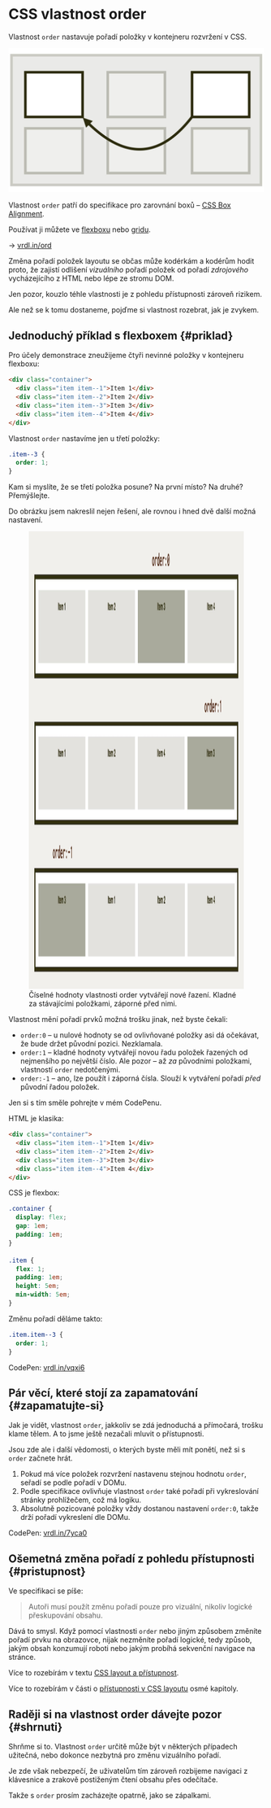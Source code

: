 # CSS vlastnost order

Vlastnost `order` nastavuje pořadí položky v kontejneru rozvržení v CSS.

<div class="book-index" data-book-index="order"></div>
<div class="book-index" data-book-index="Pořadí v layoutu"></div>

<div class="connected" markdown="1">

![CSS vlastnost order](../dist/images/medium/vdlayout/css-order-schema.jpg)
 
<div class="web-only" markdown="1">

Vlastnost `order` patří do specifikace pro zarovnání boxů – [CSS Box Alignment](css-box-alignment.md).

Používat ji můžete ve [flexboxu](css-flexbox.md) nebo [gridu](css-grid.md).

</div>

<div class="ebook-only" markdown="1">

→ [vrdl.in/ord](https://www.vzhurudolu.cz/prirucka/css-order)

</div>

</div>

Změna pořadí položek layoutu se občas může kodérkám a kodérům hodit proto, že zajistí odlišení *vizuálního* pořadí položek od pořadí *zdrojového* vycházejícího z HTML nebo lépe ze stromu DOM.

Jen pozor, kouzlo téhle vlastnosti je z pohledu přístupnosti zároveň rizikem.

Ale než se k tomu dostaneme, pojďme si vlastnost rozebrat, jak je zvykem.

## Jednoduchý příklad s flexboxem {#priklad}

Pro účely demonstrace zneužijeme čtyři nevinné položky v kontejneru flexboxu:

```html
<div class="container">
  <div class="item item--1">Item 1</div>
  <div class="item item--2">Item 2</div>
  <div class="item item--3">Item 3</div>
  <div class="item item--4">Item 4</div>
</div>
```

Vlastnost `order` nastavíme jen u třetí položky:

```css
.item--3 {
  order: 1;
}
```

Kam si myslíte, že se třetí položka posune? Na první místo? Na druhé? Přemýšlejte.

Do obrázku jsem nakreslil nejen řešení, ale rovnou i hned dvě další možná nastavení.

<figure>
<img src="../dist/images/original/css-order.jpg" width="1600" height="900" alt="CSS vlastnost order">
<figcaption markdown="1">
Číselné hodnoty vlastnosti order vytvářejí nové řazení. Kladné za stávajícími položkami, záporné před nimi.
</figcaption>
</figure>

Vlastnost mění pořadí prvků možná trošku jinak, než byste čekali:

- `order:0` – u nulové hodnoty se od ovlivňované položky asi dá očekávat, že bude držet původní pozici. Nezklamala.
- `order:1` – kladné hodnoty vytvářejí novou řadu položek řazených od nejmenšího po největší číslo. Ale pozor – až *za* původními položkami, vlastností `order` nedotčenými.
- `order:-1` – ano, lze použít i záporná čísla. Slouží k vytváření pořadí *před* původní řadou položek.

Jen si s tím směle pohrejte v mém CodePenu.

HTML je klasika:

```html
<div class="container">
  <div class="item item--1">Item 1</div>
  <div class="item item--2">Item 2</div>
  <div class="item item--3">Item 3</div>
  <div class="item item--4">Item 4</div>
</div>
```

CSS je flexbox:

```css
.container {
  display: flex;
  gap: 1em;
  padding: 1em;
}

.item {  
  flex: 1;
  padding: 1em;
  height: 5em;
  min-width: 5em;
}
```

Změnu pořadí děláme takto:

```css
.item.item--3 {
  order: 1;
}
```

CodePen: [vrdl.in/vqxi6](https://codepen.io/machal/pen/oNxmLRe?editors=1000)

## Pár věcí, které stojí za zapamatování {#zapamatujte-si}

Jak je vidět, vlastnost `order`, jakkoliv se zdá jednoduchá a přímočará, trošku klame tělem. A to jsme ještě nezačali mluvit o přístupnosti.

<!-- AdSnippet -->

Jsou zde ale i další vědomosti, o kterých byste měli mít ponětí, než si s `order` začnete hrát.

1. Pokud má více položek rozvržení nastavenu stejnou hodnotu `order`, seřadí se podle pořadí v DOMu.
2. Podle specifikace ovlivňuje vlastnost `order` také pořadí při vykreslování stránky prohlížečem, což má logiku.
3. Absolutně pozicované položky vždy dostanou nastavení `order:0`, takže drží pořadí vykreslení dle DOMu.

CodePen: [vrdl.in/7yca0](https://codepen.io/machal/pen/JjXxVJy?editors=1100)

<div class="pbi-avoid" markdown="1">

## Ošemetná změna pořadí z pohledu přístupnosti {#pristupnost}

Ve specifikaci se píše:

> Autoři musí použít změnu pořadí pouze pro vizuální, nikoliv logické přeskupování obsahu.

</div>
<!-- .pbi-avoid -->

<div class="book-index" data-book-index="Přístupnost"></div>

Dává to smysl. Když pomocí vlastnosti `order` nebo jiným způsobem změníte pořadí prvku na obrazovce, nijak nezměníte pořadí logické, tedy způsob, jakým obsah konzumují roboti nebo jakým probíhá sekvenční navigace na stránce.  

<div class="web-only" markdown="1">

Více to rozebírám v textu [CSS layout a přístupnost](css-layout-pristupnost.md).

</div>

<div class="ebook-only" markdown="1">

Více to rozebírám v části o [přístupnosti v CSS layoutu](css-layout-pristupnost.md) osmé kapitoly.

</div>

## Raději si na vlastnost order dávejte pozor {#shrnuti}

Shrňme si to. Vlastnost `order` určitě může být v některých případech užitečná, nebo dokonce nezbytná pro změnu vizuálního pořadí.

Je zde však nebezpečí, že uživatelům tím zároveň rozbijeme navigaci z klávesnice a zrakově postiženým čtení obsahu přes odečítače.

Takže s `order` prosím zacházejte opatrně, jako se zápalkami.

<!-- AdSnippet -->
